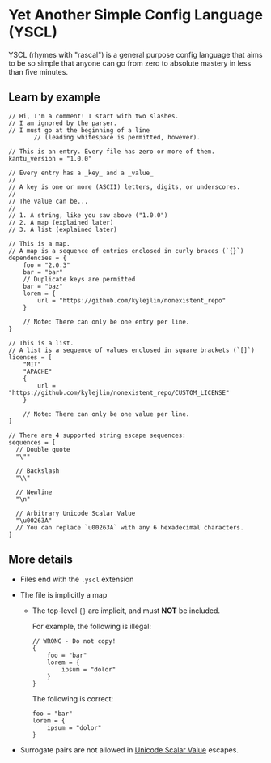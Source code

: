 # Yet Another Simple Config Language (YSCL)

YSCL (rhymes with "rascal") is a general purpose config language that
aims to be so simple that anyone can go
from zero to absolute mastery in less than five minutes.

## Learn by example

```yscl
// Hi, I'm a comment! I start with two slashes.
// I am ignored by the parser.
// I must go at the beginning of a line
       // (leading whitespace is permitted, however).

// This is an entry. Every file has zero or more of them.
kantu_version = "1.0.0"

// Every entry has a _key_ and a _value_
//
// A key is one or more (ASCII) letters, digits, or underscores.
//
// The value can be...
//
// 1. A string, like you saw above ("1.0.0")
// 2. A map (explained later)
// 3. A list (explained later)

// This is a map.
// A map is a sequence of entries enclosed in curly braces (`{}`)
dependencies = {
    foo = "2.0.3"
    bar = "bar"
    // Duplicate keys are permitted
    bar = "baz"
    lorem = {
        url = "https://github.com/kylejlin/nonexistent_repo"
    }

    // Note: There can only be one entry per line.
}

// This is a list.
// A list is a sequence of values enclosed in square brackets (`[]`)
licenses = [
    "MIT"
    "APACHE"
    {
        url = "https://github.com/kylejlin/nonexistent_repo/CUSTOM_LICENSE"
    }

    // Note: There can only be one value per line.
]

// There are 4 supported string escape sequences:
sequences = [
  // Double quote
  "\""

  // Backslash
  "\\"

  // Newline
  "\n"

  // Arbitrary Unicode Scalar Value
  "\u00263A"
  // You can replace `u00263A` with any 6 hexadecimal characters.
]
```

## More details

- Files end with the `.yscl` extension
- The file is implicitly a map

  - The top-level `{}` are implicit, and must **NOT** be included.

    For example, the following is illegal:

    ```yscl
    // WRONG - Do not copy!
    {
        foo = "bar"
        lorem = {
            ipsum = "dolor"
        }
    }
    ```

    The following is correct:

    ```yscl
    foo = "bar"
    lorem = {
        ipsum = "dolor"
    }
    ```

- Surrogate pairs are not allowed in [Unicode Scalar Value](https://www.unicode.org/glossary/#unicode_scalar_value) escapes.
